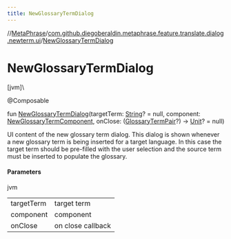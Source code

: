 ```yaml
---
title: NewGlossaryTermDialog
---
```

//[MetaPhrase](../../index.html)/[com.github.diegoberaldin.metaphrase.feature.translate.dialog.newterm.ui](index.html)/[NewGlossaryTermDialog](-new-glossary-term-dialog.html)



# NewGlossaryTermDialog



[jvm]\




@Composable



fun [NewGlossaryTermDialog](-new-glossary-term-dialog.html)(targetTerm: [String](https://kotlinlang.org/api/latest/jvm/stdlib/kotlin/-string/index.html)? = null, component: [NewGlossaryTermComponent](../com.github.diegoberaldin.metaphrase.feature.translate.dialog.newterm.presentation/-new-glossary-term-component/index.html), onClose: ([GlossaryTermPair](../com.github.diegoberaldin.metaphrase.feature.translate.dialog.newterm.presentation/-glossary-term-pair/index.html)?) -&gt; [Unit](https://kotlinlang.org/api/latest/jvm/stdlib/kotlin/-unit/index.html)? = null)



UI content of the new glossary term dialog. This dialog is shown whenever a new glossary term is being inserted for a target language. In this case the target term should be pre-filled with the user selection and the source term must be inserted to populate the glossary.



#### Parameters


jvm

| | |
|---|---|
| targetTerm | target term |
| component | component |
| onClose | on close callback |




